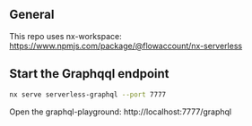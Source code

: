 ## General

This repo uses nx-workspace: https://www.npmjs.com/package/@flowaccount/nx-serverless

## Start the Graphqql endpoint

```bash
nx serve serverless-graphql --port 7777
```

Open the graphql-playground: http://localhost:7777/graphql
